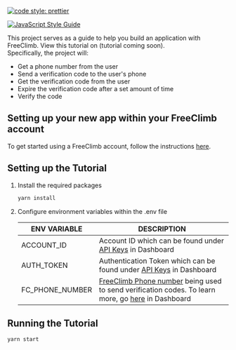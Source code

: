 [![code style: prettier](https://img.shields.io/badge/code_style-prettier-ff69b4.svg?style=flat-square)](https://github.com/prettier/prettier)

[![JavaScript Style Guide](https://img.shields.io/badge/code_style-standard-brightgreen.svg)](https://standardjs.com)

This project serves as a guide to help you build an application with FreeClimb. View this tutorial on (tutorial coming soon).  
Specifically, the project will:

-   Get a phone number from the user
-   Send a verification code to the user's phone
-   Get the verification code from the user
-   Expire the verification code after a set amount of time
-   Verify the code

## Setting up your new app within your FreeClimb account

To get started using a FreeClimb account, follow the instructions [here](https://docs.freeclimb.com/docs/getting-started-with-freeclimb).

## Setting up the Tutorial

1. Install the required packages

    ```bash
    yarn install
    ```

1. Configure environment variables within the .env file

    | ENV VARIABLE    | DESCRIPTION                                                                                                                                                                                                                                            |
    | --------------- | ------------------------------------------------------------------------------------------------------------------------------------------------------------------------------------------------------------------------------------------------------ |
    | ACCOUNT_ID      | Account ID which can be found under [API Keys](https://www.freeclimb.com/dashboard/portal/account/authentication) in Dashboard                                                                                                                         |
    | AUTH_TOKEN      | Authentication Token which can be found under [API Keys](https://www.freeclimb.com/dashboard/portal/account/authentication) in Dashboard                                                                                                               |
    | FC_PHONE_NUMBER | [FreeClimb Phone number](https://www.freeclimb.com/dashboard/portal/numbers) being used to send verification codes. To learn more, go [here](https://docs.freeclimb.com/docs/getting-started-with-freeclimb#section-2-get-a-phone-number) in Dashboard |

## Running the Tutorial

```bash
yarn start
```
